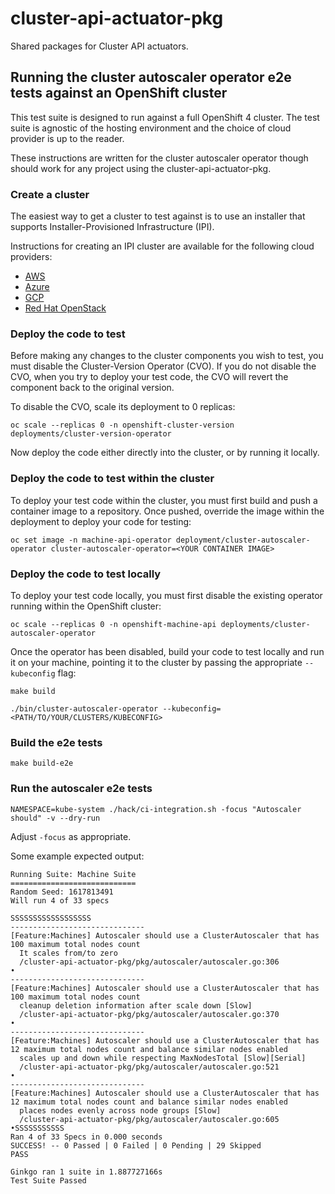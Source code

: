 # cluster-api-actuator-pkg

Shared packages for Cluster API actuators.

## Running the cluster autoscaler operator e2e tests against an OpenShift cluster

This test suite is designed to run against a full OpenShift 4 cluster.
The test suite is agnostic of the hosting environment and the choice of cloud provider is up to the reader.

These instructions are written for the cluster autoscaler operator though should work for any project using the cluster-api-actuator-pkg.

### Create a cluster

The easiest way to get a cluster to test against is to use an installer that supports Installer-Provisioned Infrastructure (IPI).

Instructions for creating an IPI cluster are available for the following cloud providers:
- [AWS](https://cloud.redhat.com/openshift/install/aws/installer-provisioned)
- [Azure](https://cloud.redhat.com/openshift/install/azure/installer-provisioned)
- [GCP](https://cloud.redhat.com/openshift/install/gcp/installer-provisioned)
- [Red Hat OpenStack](https://cloud.redhat.com/openshift/install/openstack/installer-provisioned)

### Deploy the code to test

Before making any changes to the cluster components you wish to test, you must disable the Cluster-Version Operator (CVO).
If you do not disable the CVO, when you try to deploy your test code, the CVO will revert the component back to the original version.

To disable the CVO, scale its deployment to 0 replicas:

```console
oc scale --replicas 0 -n openshift-cluster-version deployments/cluster-version-operator
```

Now deploy the code either directly into the cluster, or by running it locally.

### Deploy the code to test within the cluster

To deploy your test code within the cluster, you must first build and push a container image to a repository.
Once pushed, override the image within the deployment to deploy your code for testing:

```console
oc set image -n machine-api-operator deployment/cluster-autoscaler-operator cluster-autoscaler-operator=<YOUR CONTAINER IMAGE>
```

### Deploy the code to test locally

To deploy your test code locally, you must first disable the existing operator running within the OpenShift cluster:

```console
oc scale --replicas 0 -n openshift-machine-api deployments/cluster-autoscaler-operator
```

Once the operator has been disabled, build your code to test locally and run it on your machine,
pointing it to the cluster by passing the appropriate `--kubeconfig` flag:

```console
make build
```

```
./bin/cluster-autoscaler-operator --kubeconfig=<PATH/TO/YOUR/CLUSTERS/KUBECONFIG>
```

### Build the e2e tests

```console
make build-e2e 
```

### Run the autoscaler e2e tests

```console
NAMESPACE=kube-system ./hack/ci-integration.sh -focus "Autoscaler should" -v --dry-run
```

Adjust `-focus` as appropriate.

Some example expected output:

```
Running Suite: Machine Suite
============================
Random Seed: 1617813491
Will run 4 of 33 specs

SSSSSSSSSSSSSSSSSS
------------------------------
[Feature:Machines] Autoscaler should use a ClusterAutoscaler that has 100 maximum total nodes count 
  It scales from/to zero
  /cluster-api-actuator-pkg/pkg/autoscaler/autoscaler.go:306
•
------------------------------
[Feature:Machines] Autoscaler should use a ClusterAutoscaler that has 100 maximum total nodes count 
  cleanup deletion information after scale down [Slow]
  /cluster-api-actuator-pkg/pkg/autoscaler/autoscaler.go:370
•
------------------------------
[Feature:Machines] Autoscaler should use a ClusterAutoscaler that has 12 maximum total nodes count and balance similar nodes enabled 
  scales up and down while respecting MaxNodesTotal [Slow][Serial]
  /cluster-api-actuator-pkg/pkg/autoscaler/autoscaler.go:521
•
------------------------------
[Feature:Machines] Autoscaler should use a ClusterAutoscaler that has 12 maximum total nodes count and balance similar nodes enabled 
  places nodes evenly across node groups [Slow]
  /cluster-api-actuator-pkg/pkg/autoscaler/autoscaler.go:605
•SSSSSSSSSSS
Ran 4 of 33 Specs in 0.000 seconds
SUCCESS! -- 0 Passed | 0 Failed | 0 Pending | 29 Skipped
PASS

Ginkgo ran 1 suite in 1.887727166s
Test Suite Passed
```